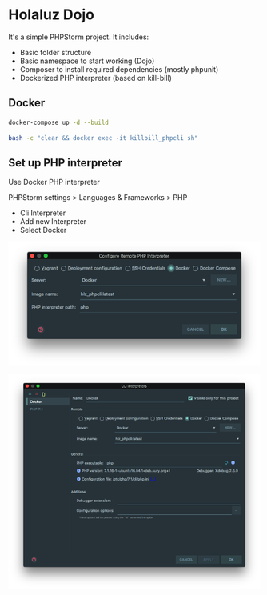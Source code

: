 # Holaluz Dojo

It's a simple PHPStorm project. It includes:

* Basic folder structure
* Basic namespace to start working (Dojo\)
* Composer to install required dependencies (mostly phpunit)
* Dockerized PHP interpreter (based on kill-bill)

## Docker

````bash
docker-compose up -d --build
````
````bash
bash -c "clear && docker exec -it killbill_phpcli sh"
````

## Set up PHP interpreter

Use Docker PHP interpreter

PHPStorm settings > Languages & Frameworks > PHP

* Cli Interpreter
* Add new Interpreter
* Select Docker

![Image](docs/images/config_docker_interpreter.png)

![Image](docs/images/configure_cli_interpreter.png)
